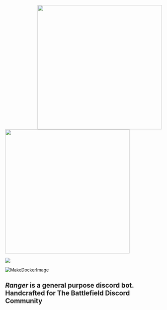 <img align="right" src="https://preview.redd.it/jn16whkslzv71.png?width=640&crop=smart&auto=webp&s=3a961c72d5a5648c2e00f3bf4a0860d0f6278ee0" width=400 />  

<img  src="https://cdn.discordapp.com/attachments/908104736455155762/963925809284919366/Animation-logo-emoji-discord.gif" width=400 />


![](https://img.shields.io/badge/code%20style-black-black?style=for-the-badge)

[![MakeDockerImage](https://github.com/battlefield-portal-community/ranger/actions/workflows/docker-publish.yml/badge.svg)](https://github.com/battlefield-portal-community/ranger/actions/workflows/docker-publish.yml)

## $Ranger$ is  a general purpose discord bot. Handcrafted for The Battlefield Discord Community 

